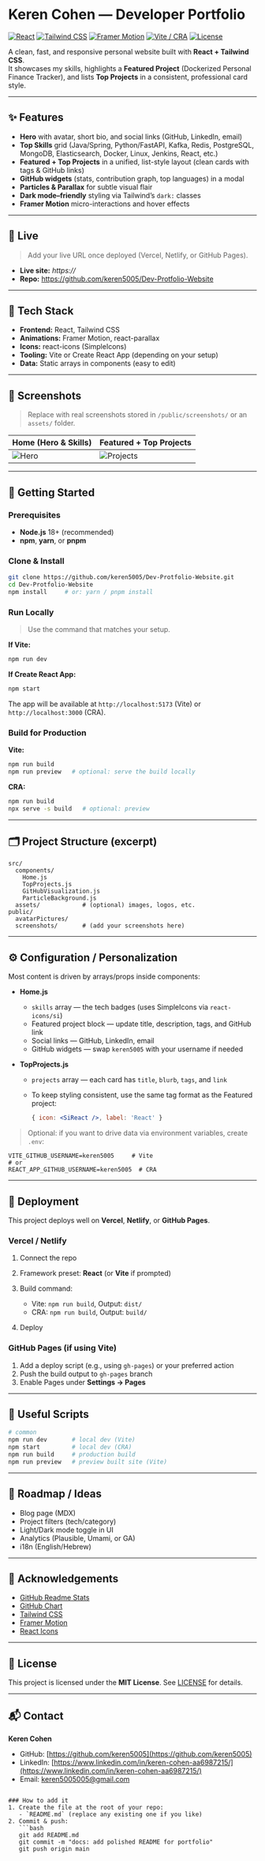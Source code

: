 # Keren Cohen — Developer Portfolio

[![React](https://img.shields.io/badge/React-18+-61DAFB?logo=react&logoColor=white)](https://react.dev/)
[![Tailwind CSS](https://img.shields.io/badge/TailwindCSS-3.x-06B6D4?logo=tailwindcss&logoColor=white)](https://tailwindcss.com/)
[![Framer Motion](https://img.shields.io/badge/Framer%20Motion-Animations-0055FF?logo=framer&logoColor=white)](https://www.framer.com/motion/)
[![Vite / CRA](https://img.shields.io/badge/Build-Vite%20or%20CRA-646CFF?logo=vite&logoColor=white)]()
[![License](https://img.shields.io/badge/License-MIT-green.svg)](#license)

A clean, fast, and responsive personal website built with **React + Tailwind CSS**.  
It showcases my skills, highlights a **Featured Project** (Dockerized Personal Finance Tracker), and lists **Top Projects** in a consistent, professional card style.

---

## ✨ Features

- **Hero** with avatar, short bio, and social links (GitHub, LinkedIn, email)
- **Top Skills** grid (Java/Spring, Python/FastAPI, Kafka, Redis, PostgreSQL, MongoDB, Elasticsearch, Docker, Linux, Jenkins, React, etc.)
- **Featured + Top Projects** in a unified, list-style layout (clean cards with tags & GitHub links)
- **GitHub widgets** (stats, contribution graph, top languages) in a modal
- **Particles & Parallax** for subtle visual flair
- **Dark mode–friendly** styling via Tailwind’s `dark:` classes
- **Framer Motion** micro-interactions and hover effects

---

## 🔗 Live

> Add your live URL once deployed (Vercel, Netlify, or GitHub Pages).

- **Live site:** _https://<your-domain>_
- **Repo:** https://github.com/keren5005/Dev-Protfolio-Website

---

## 🧰 Tech Stack

- **Frontend:** React, Tailwind CSS
- **Animations:** Framer Motion, react-parallax
- **Icons:** react-icons (SimpleIcons)
- **Tooling:** Vite or Create React App (depending on your setup)
- **Data:** Static arrays in components (easy to edit)

---

## 📸 Screenshots

> Replace with real screenshots stored in `/public/screenshots/` or an `assets/` folder.

| Home (Hero & Skills) | Featured + Top Projects |
|---|---|
| ![Hero](public/screenshots/hero.png) | ![Projects](public/screenshots/projects.png) |

---

## 🚀 Getting Started

### Prerequisites
- **Node.js** 18+ (recommended)
- **npm**, **yarn**, or **pnpm**

### Clone & Install
```bash
git clone https://github.com/keren5005/Dev-Protfolio-Website.git
cd Dev-Protfolio-Website
npm install     # or: yarn / pnpm install
````

### Run Locally

> Use the command that matches your setup.

**If Vite:**

```bash
npm run dev
```

**If Create React App:**

```bash
npm start
```

The app will be available at `http://localhost:5173` (Vite) or `http://localhost:3000` (CRA).

### Build for Production

**Vite:**

```bash
npm run build
npm run preview   # optional: serve the build locally
```

**CRA:**

```bash
npm run build
npx serve -s build   # optional: preview
```

---

## 🗂️ Project Structure (excerpt)

```
src/
  components/
    Home.js
    TopProjects.js
    GitHubVisualization.js
    ParticleBackground.js
  assets/            # (optional) images, logos, etc.
public/
  avatarPictures/
  screenshots/       # (add your screenshots here)
```

---

## ⚙️ Configuration / Personalization

Most content is driven by arrays/props inside components:

* **Home.js**

  * `skills` array — the tech badges (uses SimpleIcons via `react-icons/si`)
  * Featured project block — update title, description, tags, and GitHub link
  * Social links — GitHub, LinkedIn, email
  * GitHub widgets — swap `keren5005` with your username if needed

* **TopProjects.js**

  * `projects` array — each card has `title`, `blurb`, `tags`, and `link`
  * To keep styling consistent, use the same tag format as the Featured project:

    ```jsx
    { icon: <SiReact />, label: 'React' }
    ```

> Optional: if you want to drive data via environment variables, create `.env`:

```
VITE_GITHUB_USERNAME=keren5005     # Vite
# or
REACT_APP_GITHUB_USERNAME=keren5005  # CRA
```

---

## 🛫 Deployment

This project deploys well on **Vercel**, **Netlify**, or **GitHub Pages**.

### Vercel / Netlify

1. Connect the repo
2. Framework preset: **React** (or **Vite** if prompted)
3. Build command:

   * Vite: `npm run build`, Output: `dist/`
   * CRA: `npm run build`, Output: `build/`
4. Deploy

### GitHub Pages (if using Vite)

1. Add a deploy script (e.g., using `gh-pages`) or your preferred action
2. Push the build output to `gh-pages` branch
3. Enable Pages under **Settings → Pages**

---

## 🧪 Useful Scripts

```bash
# common
npm run dev       # local dev (Vite)
npm start         # local dev (CRA)
npm run build     # production build
npm run preview   # preview built site (Vite)
```

---

## 🧭 Roadmap / Ideas

* Blog page (MDX)
* Project filters (tech/category)
* Light/Dark mode toggle in UI
* Analytics (Plausible, Umami, or GA)
* i18n (English/Hebrew)

---

## 🙌 Acknowledgements

* [GitHub Readme Stats](https://github.com/anuraghazra/github-readme-stats)
* [GitHub Chart](https://ghchart.rshah.org/)
* [Tailwind CSS](https://tailwindcss.com/)
* [Framer Motion](https://www.framer.com/motion/)
* [React Icons](https://react-icons.github.io/react-icons/)

---

## 📄 License

This project is licensed under the **MIT License**.
See [LICENSE](LICENSE) for details.

---

## 📬 Contact

**Keren Cohen**

* GitHub: [https://github.com/keren5005](https://github.com/keren5005)
* LinkedIn: [https://www.linkedin.com/in/keren-cohen-aa6987215/](https://www.linkedin.com/in/keren-cohen-aa6987215/)
* Email: [keren5005005@gmail.com](mailto:keren5005005@gmail.com)

````

### How to add it
1. Create the file at the root of your repo:
   - `README.md` (replace any existing one if you like)
2. Commit & push:
   ```bash
   git add README.md
   git commit -m "docs: add polished README for portfolio"
   git push origin main
````
